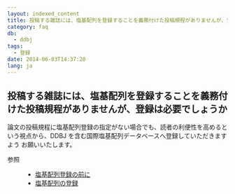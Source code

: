 ```yaml
---
layout: indexed_content
title: 投稿する雑誌には、塩基配列を登録することを義務付けた投稿規程がありませんが、登録は必要でしょうか
category: faq
db:
  - ddbj
tags: 
  - 登録
date: 2014-06-03T14:37:20
lang: ja
---
```


## 投稿する雑誌には、塩基配列を登録することを義務付けた投稿規程がありませんが、登録は必要でしょうか

<p>論文の投稿規程に塩基配列登録の指定がない場合でも、読者の利便性を高めるという視点から、DDBJ を含む国際塩基配列データベースへ登録していただきますよう お願いいたします。</p>
<dl><dt>参照</dt>
  <dd>
    <ul>
      <li><a href="/ddbj/submission.html#responsibility">塩基配列登録の前に</a></li>
      <li><a href="/ddbj/submission.html">塩基配列の登録</a></li>
    </ul>
  </dd>
</dl>